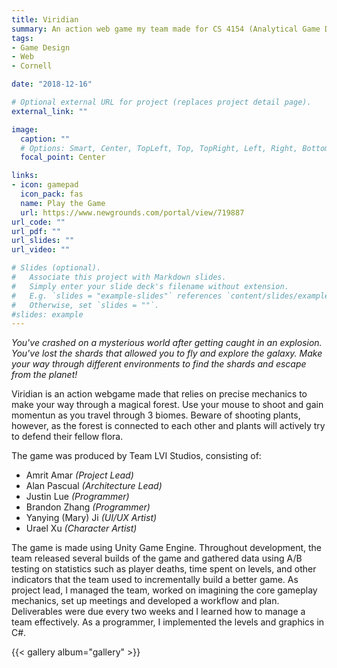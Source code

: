 ```yaml
---
title: Viridian
summary: An action web game my team made for CS 4154 (Analytical Game Design). 
tags:
- Game Design
- Web
- Cornell

date: "2018-12-16"

# Optional external URL for project (replaces project detail page).
external_link: ""

image:
  caption: ""
  # Options: Smart, Center, TopLeft, Top, TopRight, Left, Right, BottomLeft, Bottom, BottomRight
  focal_point: Center

links:
- icon: gamepad
  icon_pack: fas
  name: Play the Game
  url: https://www.newgrounds.com/portal/view/719887
url_code: ""
url_pdf: ""
url_slides: ""
url_video: ""

# Slides (optional).
#   Associate this project with Markdown slides.
#   Simply enter your slide deck's filename without extension.
#   E.g. `slides = "example-slides"` references `content/slides/example-slides.md`.
#   Otherwise, set `slides = ""`.
#slides: example
---
```


*You've crashed on a mysterious world after getting caught in an explosion. You've lost the shards that allowed you to fly and explore the galaxy. Make your way through different environments to find the shards and escape from the planet!*

Viridian is an action webgame made that relies on precise mechanics to make your way through a magical forest. Use your mouse to shoot and gain momentun as you travel through 3 biomes. Beware of shooting plants, however, as the forest is connected to each other and plants will actively try to defend their fellow flora. 

The game was produced by Team LVI Studios, consisting of:

- Amrit Amar *(Project Lead)*
- Alan Pascual *(Architecture Lead)*
- Justin Lue *(Programmer)*
- Brandon Zhang *(Programmer)*
- Yanying (Mary) Ji *(UI/UX Artist)*
- Urael Xu *(Character Artist)*

The game is made using Unity Game Engine. Throughout development, the team released several builds of the game and gathered data using A/B testing on statistics such as player deaths, time spent on levels, and other indicators that the team used to incrementally build a better game. As project lead, I managed the team, worked on imagining the core gameplay mechanics, set up meetings and developed a workflow and plan. Deliverables were due every two weeks and I learned how to manage a team effectively. As a programmer, I implemented the levels and graphics in C#. 

{{< gallery album="gallery" >}} 